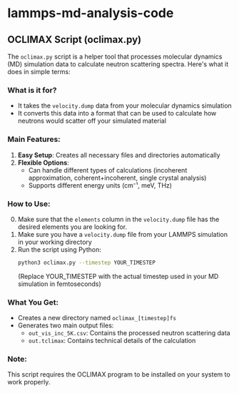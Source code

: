 # lammps-md-analysis-code

## OCLIMAX Script (oclimax.py)

The `oclimax.py` script is a helper tool that processes molecular dynamics (MD) simulation data to calculate neutron scattering spectra. Here's what it does in simple terms:

### What is it for?
- It takes the `velocity.dump` data from your molecular dynamics simulation 
- It converts this data into a format that can be used to calculate how neutrons would scatter off your simulated material

### Main Features:
1. **Easy Setup**: Creates all necessary files and directories automatically
2. **Flexible Options**: 
   - Can handle different types of calculations (incoherent approximation, coherent+incoherent, single crystal analysis)
   - Supports different energy units (cm⁻¹, meV, THz)
   
### How to Use:
0. Make sure that the `elements` column in the `velocity.dump` file has the desired elements you are looking for. 
1. Make sure you have a `velocity.dump` file from your LAMMPS simulation in your working directory
2. Run the script using Python:
   ```bash
   python3 oclimax.py --timestep YOUR_TIMESTEP
   ```
   (Replace YOUR_TIMESTEP with the actual timestep used in your MD simulation in femtoseconds)

### What You Get:
- Creates a new directory named `oclimax_[timestep]fs`
- Generates two main output files:
  - `out_vis_inc_5K.csv`: Contains the processed neutron scattering data
  - `out.tclimax`: Contains technical details of the calculation

### Note:
This script requires the OCLIMAX program to be installed on your system to work properly.